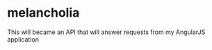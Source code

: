 melancholia
===========

This will became an API that will answer requests from my AngularJS application
